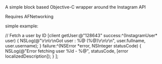 A simple block based Objective-C wrapper around the Instagram API

Requires AFNetworking

simple example:

// Fetch a user by ID
[client getUser:@"128643"
        success:^(InstagramUser* user) {
            NSLog(@"\r\n\r\nGot user : %@ (%@)\r\n\r\n", user.fullname, user.username);
        } 
        failure:^(NSError *error, NSInteger statusCode) {
            NSLog(@"Error fetching user %ld - %@", statusCode, [error localizedDescription]);
        }
 ];